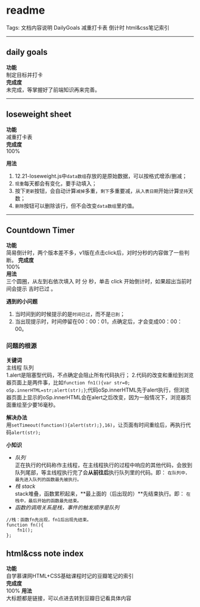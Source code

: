 readme
=

Tags: 文档内容说明 DailyGoals 减重打卡表 倒计时 html&css笔记索引

---

## daily goals
**功能**  
制定目标并打卡  
**完成度**  
未完成，等掌握好了前端知识再来完善。

---

## loseweight sheet
**功能**  
减重打卡表  
**完成度**  
100%  
  
**用法**
1. 12.21-loseweight.js中`data数组`存放的是原始数据，可以按格式增添/删减；
2. `现重`每天都会有变化，要手动填入；
3. 按下`更新`按钮，会自动计算`减掉`多重，`剩下`多重要减，从`入表日期`开始计算`坚持`天数；
4. `删除`按钮可以删除该行，但不会改变`data数组`里的值。

---

## Countdown Timer
**功能**  
简易倒计时，两个版本差不多，v1版在点击click后，对时分秒的内容做了一些判断。
**完成度**  
100%  
**用法**  
三个圆圈，从左到右依次填入 时 分 秒，单击  click 开始倒计时，如果超出当前时间会提示 吉时已过 。
  
**遇到的小问题**
1. 当时间到的时候提示的是`时间已过`，而不是`已到`；
2. 当出现提示时，时间停留在00：00：01，点确定后，才会变成00：00：00。

### 问题的根源
**关键词**  
主线程 队列  
1.alert是阻塞型代码，不点确定会阻止所有代码执行；
2.代码的改变和重绘到浏览器页面上是两件事，比如`function fn1(){var str=0; oSp.innerHTML=str;alert(str);}`;代码oSp.innerHTML先于alert执行，但浏览器页面上显示的oSp.innerHTML会在alert之后改变，因为一般情况下，浏览器页面重绘至少要16毫秒。
  
**解决办法**  
用`setTimeout(function(){alert(str);},16)`，让页面有时间重绘后，再执行代码`alert(str);`

**小知识**  
* *队列*  
正在执行的代码称作主线程，在主线程执行的过程中响应的其他代码，会放到队列尾部，等主线程执行完了会**从前往后**执行队列里的代码。即：
`在队列中，最先进入队列的函数最先被执行。`  
* *栈 stack*  
stack堆叠，函数累积起来，**最上面的（后出现的）**先结束执行。即：
`在栈中，最后开始的函数最先结束。`  
* *函数的调用关系是栈，事件的触发顺序是队列*
```
//栈：函数fn先出现，fn1后出现先结束。
function fn(){
    fn1();
};

```

## html&css note index
**功能**  
自学慕课网HTML+CSS基础课程时记的豆瓣笔记的索引  
**完成度**  
100%
**用法**  
大标题都是链接，可以点进去转到豆瓣日记看具体内容









